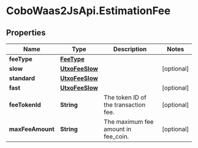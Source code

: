 # CoboWaas2JsApi.EstimationFee

## Properties

Name | Type | Description | Notes
------------ | ------------- | ------------- | -------------
**feeType** | [**FeeType**](FeeType.md) |  | 
**slow** | [**UtxoFeeSlow**](UtxoFeeSlow.md) |  | [optional] 
**standard** | [**UtxoFeeSlow**](UtxoFeeSlow.md) |  | 
**fast** | [**UtxoFeeSlow**](UtxoFeeSlow.md) |  | [optional] 
**feeTokenId** | **String** | The token ID of the transaction fee. | [optional] 
**maxFeeAmount** | **String** | The maximum fee amount in fee_coin. | [optional] 


